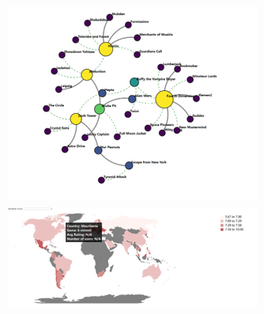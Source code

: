![image-20241221193209251](./image-20241221193209251.png)



![image-20241221193302802](./image-20241221193302802.png)